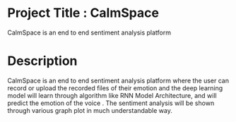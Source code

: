 # Project Title : CalmSpace

CalmSpace is an end to end sentiment analysis platform

# Description

CalmSpace is an end to end sentiment analysis platform where the user can record or upload the recorded files of their emotion and the deep learning model will learn through algorithm like RNN Model Architecture, and will predict the emotion of the voice . The sentiment analysis will be shown through various graph plot in much understandable way.
